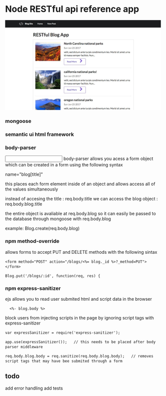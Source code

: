 # Node RESTful api reference app

![screenshot](./public/Blog_App.jpg)

### mongoose
### semantic ui html framework
### body-parser 
<input type="text" name="blog[title]"> 
body-parser allows you acess a form object which can be created in a form using the following syntax

name="blog[title]"

this places each form element inside of an object and allows access all of the values simultaneously 

instead of accesing the title : req.body.title
we can access the blog object : req.body.blog.title 

the entire object is avaliable at req.body.blog
so it can easily be passed to the database through mongoose with req.body.blog

example: 
Blog.create(req.body.blog)

### npm method-override
allows forms to accept PUT and DELETE methods with the following sintax
```
<form method="POST" action="/blogs/<%= blog._id %>?_method=PUT">
</form>
```
```
Blog.put('/blogs/:id', function(req, res) {
```

### npm express-sanitizer 
ejs allows you to read user submited html and script data in the browser
```
  <%- blog.body %>
```
block users from injecting scripts in the page 
by ignoring script tags with express-sanitizer 

```
var expressSanitizer = require('express-sanitizer');
```
```
app.use(expressSanitizer());   // this needs to be placed after body parser middleware
```
```
req.body.blog.body = req.sanitize(req.body.blog.body);   // removes script tags that may have bee submited through a form

```
## todo
add error handling 
add tests
